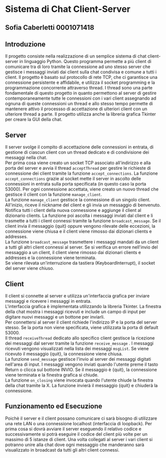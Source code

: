 # Sistema di Chat Client-Server
## Sofia Caberletti 0001071418
## Introduzione
Il progetto consiste nella realizzazione di un semplice sistema di chat client-server in linguaggio Python. Questo programma permette a più client di comunicare tra di loro tramite la connessione ad uno stesso server che gestisce i messaggi inviati dai client sulla chat condivisa e comune a tutti i client. Il progetto è basato sul protocollo di rete TCP, che ci garantisce una connessione persistente e affidabile, e utilizza il socket programming e la programmazione concorrente attraverso thread. I thread sono una parte fondamentale di questo progetto in quanto permettono al server di gestire contemporaneamente tutte le connessioni con i vari client assegnando ad ognuna di queste connessioni un thread e allo stesso tempo permette di mantenere attivo il processso  di accettazione di ulteriori client con un ulteriore thread a parte. Il progetto utilizza anche la libreria grafica Tkinter per creare la GUI della chat.

## Server
Il server svolge il compito di accettazione delle connessioni in entrata, di gestione di ciascun client con un thread dedicato e di condivisione dei messaggi nella chat.  
Per prima cosa viene creato un socket TCP associato all'indirizzo e alla porta del server e avvia il thread `acceptThread` per gestire le richieste di connessione dei client tramite la funzione `accept_connections`. La funzione `accept_connections` grazie al socket mette il server in ascolto delle connessioni in entrata sulla porta specificata (in questo caso la porta 53000). Per ogni connessione accettata, viene creato un nuovo thread che gestisce il client con la funzione `manage_client`.  
La funzione `manage_client` gestisce la connessione di un singolo client. All'inizio, riceve il nickname del client e gli invia un messaggio di benvenuto. Notifica tutti i client della nuova connessione e aggiunge il client al dizionario clients. La funzione poi ascolta i messaggi inviati dal client e li trasmette a tutti i client connessi tramite la funzione `broadcast_message`. Se il client invia il messaggio {quit} oppure vengono rilevate delle eccezioni, la connessione viene chiusa e il client viene rimosso dai dizionari clients e addresses.  
La funzione `broadcast_message` trasmettere i messaggi mandati da un client a tutti gli altri client connessi al server. Se si verifica un errore nell'invio del messaggio a un client, il client viene rimosso dai dizionari clients e addresses e la connessione viene terminata.  
Se viene rilevata un'interruzione da tastiera (KeyboardInterrupt), il socket del server viene chiuso.

## Client
Il client si connette al server e utilizza un'interfaccia grafica per inviare messaggi e ricevere i messaggi in entrata.  
L'interfaccia grafica è implementata utilizzando la libreria Tkinter. La finestra della chat mostra i messaggi ricevuti e include un campo di input per digitare nuovi messaggi e un bottone per inviarli.  
Per connettersi al server il client richiede l'indirizzo IP e la porta del server stesso. Se la porta non viene specificata, viene utilizzata la porta di default 53000.  
Il thread `receiveThread` dedicato allo specifico client gestisce la ricezione dei messaggi dal server tramite la funzione `receive_message` . I messaggi ricevuti vengono visualizzati nella lista dei messaggi `msgList`. Se viene ricevuto il messaggio {quit}, la connessione viene chiusa.  
La funzione `send_message` gestisce l'invio al server dei messaggi digitati nell'area di input. I messaggi vengono inviati quando l'utente preme il tasto Return o clicca sul bottone INVIO. Se il messaggio è {quit}, la connessione viene terminata e la finestra grafica si chiude.  
La funzione `on_closing` viene invocata quando l'utente chiude la finestra della chat tramite la X. La funzione invierà il messaggio {quit} e chiuderà la connessione.

## Funzionamento ed Esecuzione
Poichè il server e il client possano comunicare ci sarà bisogno di utilizzare una rete LAN o una connessione localhost (interfaccia di loopback).
Per prima cosa si dovrà avviare il server eseguendo il relativo codice e successivamente si potrà eseguire il codice del client più volte per un massimo di 5 istanze di client. Una volta collegati al server i vari client si potranno unire alla chat dove ogni messaggio che manderanno sarà visualizzato in broadcast da tutti gli altri client connessi.
